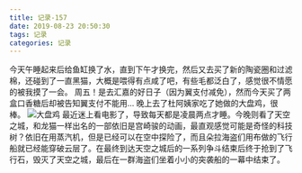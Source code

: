 ```yaml
---
title: 记录-157
date: 2019-08-23 20:50:30
tags: 记录
categories: 记录
---
```

今天午睡起来后给鱼缸换了水，直到下午才换完，然后又去买了新的陶瓷圈和过滤棉，还碰到了一直黑猫，大概是喂得有点咸了吧，有些毛都泛白了，感觉很不情愿的被我摸了一会。
周五！是去汇嘉的好日子（因为翼支付减免），然而今天买了两盒口香糖后却被告知翼支付不能用...
晚上去了杜阿姨家吃了她做的大盘鸡，很棒。
![大盘鸡](/img/记录157-1.jpg)
最近迷上看电影了，导致每天都是凌晨两点才睡。今晚则看了天空之城，和龙猫一样出名的一部依旧是宫崎骏的动画，最直观感觉可能是奇怪的科技树？依旧在用蒸汽机，但是已经可以在空中探险了，而且朵拉海盗们用布做的飞行船就已经能穿破云层了。在最终到达天空之城后的一系列争斗结束后终于抢到了飞行石，毁灭了天空之城，最后在一群海盗们坐着小小的突袭船的一幕中结束了。